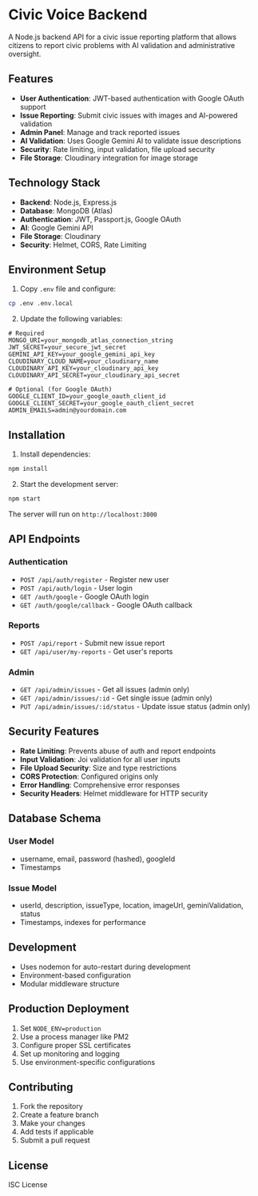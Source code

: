 # Civic Voice Backend

A Node.js backend API for a civic issue reporting platform that allows citizens to report civic problems with AI validation and administrative oversight.

## Features

- **User Authentication**: JWT-based authentication with Google OAuth support
- **Issue Reporting**: Submit civic issues with images and AI-powered validation
- **Admin Panel**: Manage and track reported issues
- **AI Validation**: Uses Google Gemini AI to validate issue descriptions
- **Security**: Rate limiting, input validation, file upload security
- **File Storage**: Cloudinary integration for image storage

## Technology Stack

- **Backend**: Node.js, Express.js
- **Database**: MongoDB (Atlas)
- **Authentication**: JWT, Passport.js, Google OAuth
- **AI**: Google Gemini API
- **File Storage**: Cloudinary
- **Security**: Helmet, CORS, Rate Limiting

## Environment Setup

1. Copy `.env` file and configure:
```bash
cp .env .env.local
```

2. Update the following variables:
```env
# Required
MONGO_URI=your_mongodb_atlas_connection_string
JWT_SECRET=your_secure_jwt_secret
GEMINI_API_KEY=your_google_gemini_api_key
CLOUDINARY_CLOUD_NAME=your_cloudinary_name
CLOUDINARY_API_KEY=your_cloudinary_api_key
CLOUDINARY_API_SECRET=your_cloudinary_api_secret

# Optional (for Google OAuth)
GOOGLE_CLIENT_ID=your_google_oauth_client_id
GOOGLE_CLIENT_SECRET=your_google_oauth_client_secret
ADMIN_EMAILS=admin@yourdomain.com
```

## Installation

1. Install dependencies:
```bash
npm install
```

2. Start the development server:
```bash
npm start
```

The server will run on `http://localhost:3000`

## API Endpoints

### Authentication
- `POST /api/auth/register` - Register new user
- `POST /api/auth/login` - User login
- `GET /auth/google` - Google OAuth login
- `GET /auth/google/callback` - Google OAuth callback

### Reports
- `POST /api/report` - Submit new issue report
- `GET /api/user/my-reports` - Get user's reports

### Admin
- `GET /api/admin/issues` - Get all issues (admin only)
- `GET /api/admin/issues/:id` - Get single issue (admin only)
- `PUT /api/admin/issues/:id/status` - Update issue status (admin only)

## Security Features

- **Rate Limiting**: Prevents abuse of auth and report endpoints
- **Input Validation**: Joi validation for all user inputs
- **File Upload Security**: Size and type restrictions
- **CORS Protection**: Configured origins only
- **Error Handling**: Comprehensive error responses
- **Security Headers**: Helmet middleware for HTTP security

## Database Schema

### User Model
- username, email, password (hashed), googleId
- Timestamps

### Issue Model
- userId, description, issueType, location, imageUrl, geminiValidation, status
- Timestamps, indexes for performance

## Development

- Uses nodemon for auto-restart during development
- Environment-based configuration
- Modular middleware structure

## Production Deployment

1. Set `NODE_ENV=production`
2. Use a process manager like PM2
3. Configure proper SSL certificates
4. Set up monitoring and logging
5. Use environment-specific configurations

## Contributing

1. Fork the repository
2. Create a feature branch
3. Make your changes
4. Add tests if applicable
5. Submit a pull request

## License

ISC License
